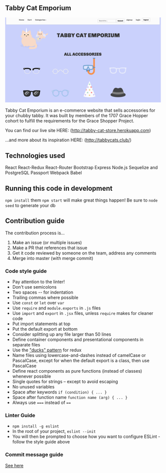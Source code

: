 ## Tabby Cat Emporium

<img src="tabbycat-main.gif" width="700">

Tabby Cat Emporium is an e-commerce website that sells accessories for your chubby tabby.
It was built by members of the 1707 Grace Hopper cohort to fulfill the requirements for the Grace Shopper Project.

You can find our live site HERE: (http://tabby-cat-store.herokuapp.com)

...and more about its inspiration HERE: (http://tabbycats.club/)

## Technologies used

React
React-Redux
React-Router
Bootstrap
Express
Node.js
Sequelize and PostgreSQL
Passport
Webpack
Babel

## Running this code in development

`npm install` them `npm start` will make great things happen!
Be sure to `node seed` to generate your db

## Contribution guide

The contribution process is...

1. Make an issue (or multiple issues)
2. Make a PR that references that issue
3. Get it code reviewed by someone on the team, address any comments
4. Merge into master (with merge commit)

### Code style guide

- Pay attention to the linter!
- Don't use semicolons
- Two spaces -- for indentation
- Trailing commas where possible
- Use `const` or `let` over `var`
- Use `require` and `module.exports` in `.js` files
- Use `import` and `export` in `.jsx` files, unless `require` makes for cleaner code
- Put import statements at top
- Put the default export at bottom
- Consider splitting up any file larger than 50 lines
- Define container components and presentational components in separate files
- Use the ["ducks" pattern](https://github.com/erikras/ducks-modular-redux) for redux
- Name files using lowercase-and-dashes instead of camelCase or PascalCase, except for when the default export is a class, then use PascalCase
- Define react components as pure functions (instead of classes) whenever possible
- Single quotes for strings – except to avoid escaping
- No unused variables
- Space after keywords `if (condition) { ... }`
- Space after function name `function name (arg) { ... }`
- Always use `===` instead of `==`

### Linter Guide

* `npm install -g eslint`
* In the root of your project, `eslint --init`
* You will then be prompted to choose how you want to configure ESLint - follow the style guide above

### Commit message guide

[See here](https://seesparkbox.com/foundry/semantic_commit_messages)
